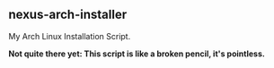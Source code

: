 ## nexus-arch-installer
My Arch Linux Installation Script.


__Not quite there yet: This script is like a broken pencil, it's pointless.__
